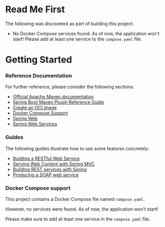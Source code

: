 # Read Me First
The following was discovered as part of building this project:

* No Docker Compose services found. As of now, the application won't start! Please add at least one service to the `compose.yaml` file.

# Getting Started

### Reference Documentation
For further reference, please consider the following sections:

* [Official Apache Maven documentation](https://maven.apache.org/guides/index.html)
* [Spring Boot Maven Plugin Reference Guide](https://docs.spring.io/spring-boot/docs/3.2.5/maven-plugin/reference/html/)
* [Create an OCI image](https://docs.spring.io/spring-boot/docs/3.2.5/maven-plugin/reference/html/#build-image)
* [Docker Compose Support](https://docs.spring.io/spring-boot/docs/3.2.5/reference/htmlsingle/index.html#features.docker-compose)
* [Spring Web](https://docs.spring.io/spring-boot/docs/3.2.5/reference/htmlsingle/index.html#web)
* [Spring Web Services](https://docs.spring.io/spring-boot/docs/3.2.5/reference/htmlsingle/index.html#io.webservices)

### Guides
The following guides illustrate how to use some features concretely:

* [Building a RESTful Web Service](https://spring.io/guides/gs/rest-service/)
* [Serving Web Content with Spring MVC](https://spring.io/guides/gs/serving-web-content/)
* [Building REST services with Spring](https://spring.io/guides/tutorials/rest/)
* [Producing a SOAP web service](https://spring.io/guides/gs/producing-web-service/)

### Docker Compose support
This project contains a Docker Compose file named `compose.yaml`.

However, no services were found. As of now, the application won't start!

Please make sure to add at least one service in the `compose.yaml` file.


